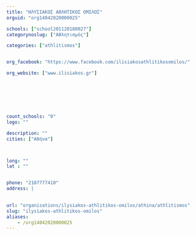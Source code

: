 ```yaml
---
title: "ΗΛΥΣΙΑΚΟΣ ΑΘΛΗΤΙΚΟΣ ΟΜΙΛΟΣ"
orguid: "org14042020000025"

schools: ["school201120180027"]
categorynoslug: ["Αθλητισμός"]

categories: ["athlitismos"]


org_facebook: "https://www.facebook.com/ilisiakosathlitikosomilos/"

org_website: ["www.ilisiakos.gr"]







count_schools: "0"
logo: ""

description: ""
cities: ["Αθήνα"]



long: ""
lat : ""


phone: "2107777410"
address: |
    

url: "organisations/ilysiakos-athlitikos-omilos/athina/athlitismos"
slug: "ilysiakos-athlitikos-omilos"
aliases:
    - /org14042020000025
---
```



